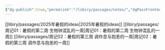 ```yaml
---
{"dg-publish":true,"permalink":"/libiry/passages/notes/","dgPassFrontmatter":true,"noteIcon":"","created":"2025-07-05T16:27:49.079+08:00","updated":"2025-07-19T18:43:28.204+08:00"}
---
```



[[libiry/passages/2025年暑假的ideas\|2025年暑假的ideas]]
[[libiry/passages/周记01：暑假的第二周 生物钟混乱的一周\|周记01：暑假的第二周 生物钟混乱的一周]]
[[libiry/passages/周记02：暑假的第三周 调作息与抱恙的一周\|周记02：暑假的第三周 调作息与抱恙的一周]]

